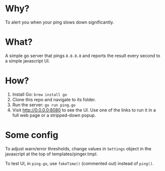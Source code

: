 Why?
====
To alert you when your ping slows down significantly.

What?
====
A simple go server that pings `8.8.8.8` and reports the result every second to a simple javascript UI.

How?
====
  1. Install Go: `brew install go`
  2. Clone this repo and navigate to its folder.
  3. Run the server: `go run ping.go`
  4. Visit http://0.0.0.0:8080 to see the UI. Use one of the links to run it in a full web page or a stripped-down popup.

Some config
===========
To adjust warn/error thresholds, change values in `Settings` object in the javascript at the top of templates/pinger.tmpl.

To test UI, in `ping.go`, use `fakeTime()` (commented out) instead of `ping()`.
